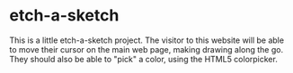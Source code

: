 # etch-a-sketch
This is a little etch-a-sketch project. The visitor to this website will be able to move their cursor on the main web page, making drawing along the go. They should also be able to "pick" a color, using the HTML5 colorpicker.
